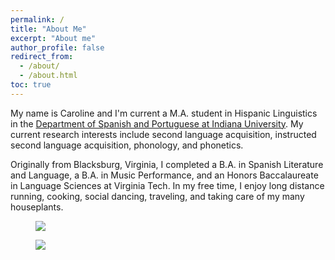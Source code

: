 ```yaml
---
permalink: /
title: "About Me"
excerpt: "About me"
author_profile: false
redirect_from: 
  - /about/
  - /about.html
toc: true
---
```


My name is Caroline and I'm current a M.A. student in Hispanic Linguistics in the [Department of Spanish and Portuguese at Indiana University](https://spanport.indiana.edu/graduate/hispanic-linguistics/index.html). My current research interests include second language acquisition, instructed second language acquisition, phonology, and phonetics. 

Originally from Blacksburg, Virginia, I completed a B.A. in Spanish Literature and Language, a B.A. in Music Performance, and an Honors Baccalaureate in Language Sciences at Virginia Tech. In my free time, I enjoy long distance running, cooking, social dancing, traveling, and taking care of my many houseplants.

<figure style="width: 300px" class="align-right">
    <a href="https://sarroniz.github.io/S-280/images/meme7.jpg"><img src="https://sarroniz.github.io/S-280/images/meme7.jpg"></a>
</figure>

<figure style="width: 300px" class="align-right">
    <a href="caroalyse.github.io/blob/dev/files/Photo_bench.jpg"><img src="caroalyse.github.io/blob/dev/files/Photo_bench.jpg"></a>
</figure>

